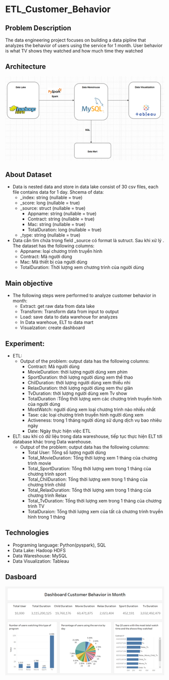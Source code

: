 # ETL_Customer_Behavior

## Problem Description
The data engineering project focuses on building a data pipline that analyzes the behavior of users using the service for 1 month. User behavior is what TV shows they watched and how much time they watched
## Architecture
![Architecture](image/Architecture.png)
## About Dataset
 - Data is nested data and store in  data lake consist of 30 csv files, each file contains data for 1 day. Shcema of data: 
    - _index: string (nullable = true)
    - _score: long (nullable = true)
    - _source: struct (nullable = true)
        - Appname: string (nullable = true) 
        - Contract: string (nullable = true)
        - Mac: string (nullable = true)
        - TotalDuration: long (nullable = true)
    - _type: string (nullable = true)
  - Data cần tìm chứa trong  field _source có format là sutruct. Sau khi xử lý . The dataset has the following columns:
     - Appname: loại chương trình  truyền hình 
     - Contract: Mã người dùng 
     - Mac: Mã thiết bị của người dùng
     - TotalDuration: Thời lượng xem chương trình  của người dùng
## Main objective
- The following steps were performed to analyze customer behavior in month:
  -  Extract: get raw data from data lake
  -  Transform: Transform data from input to output
  -  Load: save data to data warehoue for analyzes
  -  In Data warehoue, ELT to data mart
  -  Visualzation: create dashboard
## Experiment:
- ETL:
  - Output of the problem: output data has the following columns:
      - Contract: Mã người dùng
      - MovieDuration: thời lượng người dùng xem phim
      - SportDuration: thời lượng người dùng xem thể thao
      - ChilDuration: thời lượng người dùng xem thiếu nhi
      - RelaxDuration: thời lượng người dùng xem thư giãn
      - TvDuration: thời lượng người dùng xem Tv show
      - TotalDuration :Tổng thời lượng xem các chương trình truyền hình của người dùng
      - MostWatch: người dùng xem loại chương trình nào nhiều nhất
      - Tase: các loại chương trình truyền hình người dùng xem
      - Activeness: trong 1 tháng người dùng sử dụng dịch vụ bao nhiêu ngày
      - Date: Ngày thực hiện việc ETL 
- ELT: sau khi có dữ liệu trong data wareshouse, tiếp tục thực hiện ELT tới database khác trong Data warehouse. 
     - Output of the problem: output data has the following columns:
        - Total User: Tổng số lượng người dùng
        - Total_MovieDuration: Tổng thời lượng xem 1 tháng của chương trình movie
        - Total_SportDuration: Tổng thời lượng xem trong 1 tháng của chương trình sport
        - Total_ChilDuration: Tổng thời lượng xem trong 1 tháng của chương trình child
        - Total_RelaxDuration: Tổng thời lượng xem trong 1 tháng của chương trình Relax
        - Total_TvDuration: Tổng thời lượng xem trong 1 tháng của chương trình TV
        - TotalDuraion:  Tổng thời lượng xem của tất cả chương trình truyền hình trong 1 tháng
## Technologies  
  - Programing language: Python(pyspark), SQL
  - Data Lake: Hadoop HDFS
  - Data Wareshouse: MySQL
  - Data Visualization: Tableau

## Dasboard
![Dashboard](image/Dashboard.png)

